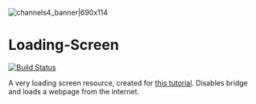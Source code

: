 ![channels4_banner|690x114](https://i.ibb.co/CHMD8y6/channels4-banner.jpg) 
# Loading-Screen

[![Build Status](https://travis-ci.com/inferno-collection/Loading-Screen.svg?branch=master)](https://travis-ci.com/inferno-collection/Loading-Screen)

A very loading screen resource, created for [this tutorial](https://forum.fivem.net/t/how-to-remove-the-bridge-using-a-new-or-existing-loading-screen-resource/798407). Disables bridge and loads a webpage from the internet.
